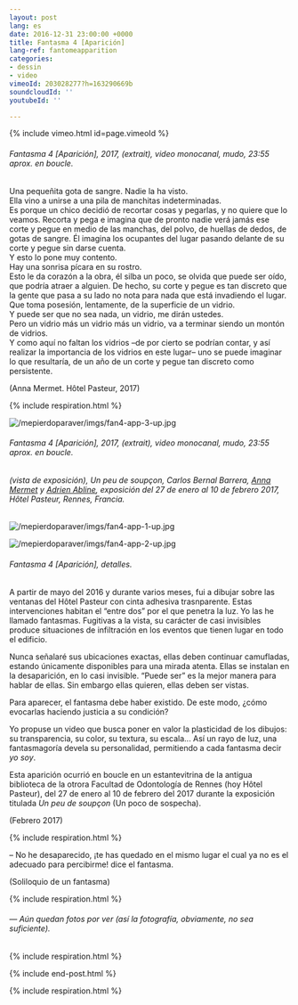 ```yaml
---
layout: post
lang: es
date: 2016-12-31 23:00:00 +0000
title: Fantasma 4 [Aparición]
lang-ref: fantomeapparition
categories:
- dessin
- video
vimeoId: 203028277?h=163290669b
soundcloudId: ''
youtubeId: ''

---
```

{% include vimeo.html id=page.vimeoId %}

###### _Fantasma 4 \[Aparición\]_, 2017, (extrait), video monocanal, mudo, 23:55 aprox. en boucle.

Una pequeñita gota de sangre. Nadie la ha visto.  
Ella vino a unirse a una pila de manchitas indeterminadas.  
Es porque un chico decidió de recortar cosas y pegarlas, y no quiere que lo veamos. Recorta y pega e imagina que de pronto nadie verá jamás ese corte y pegue en medio de las manchas, del polvo, de huellas de dedos, de gotas de sangre. Él imagina los ocupantes del lugar pasando delante de su corte y pegue sin darse cuenta.  
Y esto lo pone muy contento.  
Hay una sonrisa pícara en su rostro.  
Esto le da corazón a la obra, él silba un poco, se olvida que puede ser oído, que podría atraer a alguien. De hecho, su corte y pegue es tan discreto que la gente que pasa a su lado no nota para nada que está invadiendo el lugar.  
Que toma posesión, lentamente, de la superficie de un vidrio.  
Y puede ser que no sea nada, un vidrio, me dirán ustedes.  
Pero un vidrio más un vidrio más un vidrio, va a terminar siendo un montón de vidrios.  
Y como aquí no faltan los vidrios –de por cierto se podrían contar, y así realizar la importancia de los vidrios en este lugar– uno se puede imaginar lo que resultaría, de un año de un corte y pegue tan discreto como persistente.

(Anna Mermet. Hôtel Pasteur, 2017)

{% include respiration.html %}

![/mepierdoparaver/imgs/fan4-app-3-up.jpg](https://app.forestry.io/sites/svkjbztmwh-d8g/body-media//mepierdoparaver/imgs/fan4-app-3-up.jpg)

###### _Fantasma 4 \[Aparición\]_, 2017, (extrait), video monocanal, mudo, 23:55 aprox. en boucle.

###### (vista de exposición), _Un peu de soupçon_, Carlos Bernal Barrera, [Anna Mermet](http://mermet.wixsite.com/annamermet) y [Adrien Abline](http://ablineadrien.com/), exposición del 27 de enero al 10 de febrero 2017, Hôtel Pasteur, Rennes, Francia.

![/mepierdoparaver/imgs/fan4-app-1-up.jpg](https://app.forestry.io/sites/svkjbztmwh-d8g/body-media//mepierdoparaver/imgs/fan4-app-1-up.jpg)

![/mepierdoparaver/imgs/fan4-app-2-up.jpg](https://app.forestry.io/sites/svkjbztmwh-d8g/body-media//mepierdoparaver/imgs/fan4-app-2-up.jpg)

###### _Fantasma 4 \[Aparición\]_, detalles.

A partir de mayo del 2016 y durante varios meses, fui a dibujar sobre las ventanas del Hôtel Pasteur con cinta adhesiva trasnparente. Estas intervenciones habitan el “entre dos” por el que penetra la luz. Yo las he llamado fantasmas. Fugitivas a la vista, su carácter de casi invisibles produce situaciones de infiltración en los eventos que tienen lugar en todo el edificio.

Nunca señalaré sus ubicaciones exactas, ellas deben continuar camufladas, estando únicamente disponibles para una mirada atenta. Ellas se instalan en la desaparición, en lo casi invisible. “Puede ser” es la mejor manera para hablar de ellas. Sin embargo ellas quieren, ellas deben ser vistas.

Para aparecer, el fantasma debe haber existido. De este modo, ¿cómo evocarlas haciendo justicia a su condición? 

Yo propuse un video que busca poner en valor la plasticidad de los dibujos: su transparencia, su color, su textura, su escala... Así un rayo de luz, una fantasmagoría devela su personalidad, permitiendo a cada fantasma decir _yo soy_.

Esta aparición ocurrió en boucle en un estantevitrina de la antigua biblioteca de la otrora Facultad de Odontología de Rennes (hoy Hôtel Pasteur), del 27 de enero al 10 de febrero del 2017 durante la exposición titulada _Un peu de soupçon_ (Un poco de sospecha).

(Febrero 2017)

{% include respiration.html %}

– No he desaparecido, ¡te has quedado en el mismo lugar el cual ya no es el adecuado para percibirme! dice el fantasma.

(Soliloquio de un fantasma)

{% include respiration.html %}

###### _— Aún quedan fotos por ver (así la fotografía, obviamente, no sea suficiente)._

{% include respiration.html %}

{% include end-post.html %}

{% include respiration.html %}